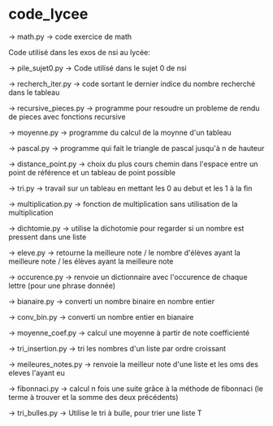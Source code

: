 # code_lycee

-> math.py
  -> code exercice de math

Code utilisé dans les exos de nsi au lycée:

  -> pile_sujet0.py
    -> Code utilisé dans le sujet 0 de nsi
    
  -> recherch_iter.py
    -> code sortant le dernier indice du nombre recherché dans le tableau
    
  -> recursive_pieces.py
    -> programme pour resoudre un probleme de rendu de pieces avec fonctions recursive
    
  -> moyenne.py
    -> programme du calcul de la moynne d'un tableau
    
  -> pascal.py
    -> programme qui fait le triangle de pascal jusqu'à n de hauteur
    
  -> distance_point.py
    -> choix du plus cours chemin dans l'espace entre un point de référence et un tableau de point possible

  -> tri.py
    -> travail sur un tableau en mettant les 0 au debut et les 1 à la fin
    
  -> multiplication.py
    -> fonction de multiplication sans utilisation de la multiplication
    
 -> dichtomie.py
    -> utilise la dichotomie pour regarder si un nombre est pressent dans une liste
    
 -> eleve.py
    -> retourne la meilleure note / le nombre d'élèves ayant la meilleure note / les élèves ayant la meilleure note
    
 -> occurence.py
    -> renvoie un dictionnaire avec l'occurence de chaque lettre (pour une phrase donnée)
    
 -> bianaire.py
    -> converti un nombre binaire en nombre entier
    
 -> conv_bin.py
    -> converti un nombre entier en bianaire
    
 -> moyenne_coef.py
    -> calcul une moyenne à partir de note coefficienté
 
 -> tri_insertion.py
    -> tri les nombres d'un liste par ordre croissant
   
 -> meileures_notes.py
    -> renvoie la meilleur note d'une liste et les oms des eleves l'ayant eu

 -> fibonnaci.py
    -> calcul n fois une suite grâce à la méthode de fibonnaci (le terme à trouver et la somme des deux précédents)
 
 -> tri_bulles.py
    -> Utilise le tri à bulle, pour trier une liste T
